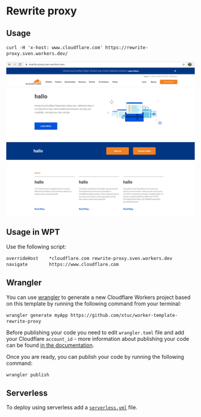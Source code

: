 # Rewrite proxy

## Usage

```
curl -H 'x-host: www.cloudflare.com' https://rewrite-proxy.sven.workers.dev/
```

![demo showing that the website has been rewritten](.github/demo.jpg "demo")

## Usage in WPT

Use the following script:

```
overrideHost    *cloudflare.com rewrite-proxy.sven.workers.dev
navigate        https://www.cloudflare.com
```

## Wrangler

You can use [wrangler](https://github.com/cloudflare/wrangler) to generate a new Cloudflare Workers project based on this template by running the following command from your terminal:

```
wrangler generate myApp https://github.com/xtuc/worker-template-rewrite-proxy
```

Before publishing your code you need to edit `wrangler.toml` file and add your Cloudflare `account_id` - more information about publishing your code can be found [in the documentation](https://workers.cloudflare.com/docs/quickstart/configuring-and-publishing/).

Once you are ready, you can publish your code by running the following command:

```
wrangler publish
```

## Serverless

To deploy using serverless add a [`serverless.yml`](https://serverless.com/framework/docs/providers/cloudflare/) file.
